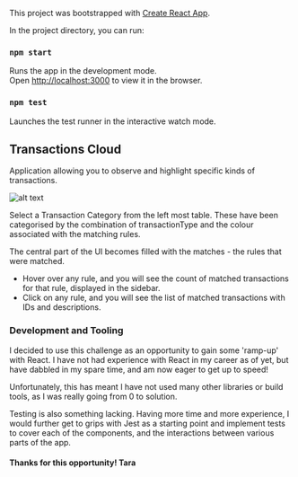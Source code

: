 This project was bootstrapped with [Create React App](https://github.com/facebookincubator/create-react-app).

In the project directory, you can run:

### `npm start`

Runs the app in the development mode.<br>
Open [http://localhost:3000](http://localhost:3000) to view it in the browser.

### `npm test`

Launches the test runner in the interactive watch mode.

## Transactions Cloud
Application allowing you to observe and highlight specific kinds of transactions.

![alt text](https://raw.githubusercontent.com/matthet/spotcap/master/solutionImage3.png)

Select a Transaction Category from the left most table. These have been categorised by the combination of transactionType and the colour associated with the matching rules.

The central part of the UI becomes filled with the matches - the rules that were matched.
 - Hover over any rule, and you will see the count of matched transactions for that rule, displayed in the sidebar.
 - Click on any rule, and you will see the list of matched transactions with IDs and descriptions.

### Development and Tooling

I decided to use this challenge as an opportunity to gain some 'ramp-up' with React.
I have not had experience with React in my career as of yet, but have dabbled in my spare time, and am now eager to get up to speed!

Unfortunately, this has meant I have not used many other libraries or build tools, as I was really going from 0 to solution.

Testing is also something lacking. Having more time and more experience, I would further get to grips with Jest as a starting point and implement tests to cover each of the components, and the interactions between various parts of the app.

#### Thanks for this opportunity! Tara

